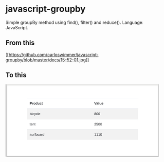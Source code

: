 # javascript-groupby
Simple groupBy method using find(), filter() and reduce(). Language: JavaScript.

## From this
[[https://github.com/carloswimmer/javascript-groupby/blob/master/docs/15-52-01.jpg]]

## To this
![GroupedTable](./docs/15-58-58.jpg)

